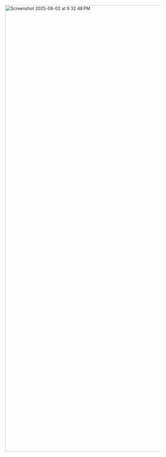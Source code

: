<img width="1440" alt="Screenshot 2025-06-02 at 9 32 48 PM" src="https://github.com/user-attachments/assets/3be46353-8e03-412c-8d04-c515e92affbf" />
